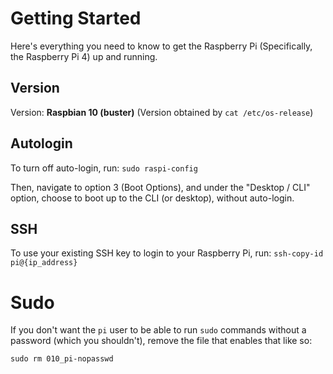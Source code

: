 # Getting Started

Here's everything you need to know to get the Raspberry Pi
(Specifically, the Raspberry Pi 4) up and running.

## Version

Version: **Raspbian 10 (buster)**
(Version obtained by `cat /etc/os-release`)

## Autologin

To turn off auto-login, run:
`sudo raspi-config`

Then, navigate to option 3 (Boot Options), and under the "Desktop / CLI"
option, choose to boot up to the CLI (or desktop), without auto-login.

## SSH

To use your existing SSH key to login to your Raspberry Pi, run:
`ssh-copy-id pi@{ip_address}`

# Sudo

If you don't want the `pi` user to be able to run `sudo` commands without
a password (which you shouldn't), remove the file that enables that like so:

`sudo rm 010_pi-nopasswd `

